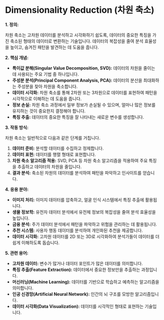 # Dimensionality Reduction (차원 축소)

**1. 정의:**

차원 축소는 고차원 데이터를 분석하고 시각화하기 쉽도록, 데이터의 중요한 특징을 가진 축소된 형태의 데이터로 변환하는 기술입니다. 데이터의 복잡성을 줄여 분석 효율성을 높이고, 숨겨진 패턴을 발견하는 데 도움을 줍니다.

**2. 핵심 개념:**

*   **특이값 분해(Singular Value Decomposition, SVD):** 데이터의 차원을 줄이는 데 사용되는 주요 기법 중 하나입니다.
*   **주성분 분석(Principal Component Analysis, PCA):** 데이터의 분산을 최대화하는 주성분을 찾아 차원을 축소합니다.
*   **데이터 시각화:** 차원 축소를 통해 2차원 또는 3차원으로 데이터를 표현하여 패턴을 시각적으로 이해하는 데 도움을 줍니다.
*   **정보 손실:** 차원 축소 과정에서 일부 정보가 손실될 수 있으며, 얼마나 많은 정보를 유지하는 것이 중요한지 결정해야 합니다.
*   **특징 추출:** 데이터의 중요한 특징을 잘 나타내는 새로운 변수를 생성합니다.

**3. 작동 방식:**

차원 축소는 일반적으로 다음과 같은 단계를 거칩니다.

1.  **데이터 준비:** 분석할 데이터를 수집하고 정제합니다.
2.  **데이터 표현:** 데이터를 행렬 형태로 표현합니다.
3.  **차원 축소 알고리즘 적용:** SVD, PCA 등 차원 축소 알고리즘을 적용하여 주요 특징을 추출하고 데이터의 차원을 줄입니다.
4.  **결과 분석:** 축소된 차원의 데이터를 분석하여 패턴을 파악하고 인사이트를 얻습니다.

**4. 응용 분야:**

*   **이미지 처리:** 이미지 데이터를 압축하고, 얼굴 인식 시스템에서 특징 추출에 활용됩니다.
*   **생물 정보학:** 유전자 데이터 분석에서 유전체 정보의 복잡성을 줄여 분석 효율성을 높입니다.
*   **금융 분석:** 주가 데이터 분석에서 패턴을 파악하고 위험을 관리하는 데 활용됩니다.
*   **추천 시스템:** 사용자 행동 데이터를 분석하여 개인화된 추천을 제공합니다.
*   **데이터 시각화:** 고차원 데이터를 2D 또는 3D로 시각화하여 분석가들이 데이터를 더 쉽게 이해하도록 돕습니다.

**5. 관련 용어:**

*   **고차원 데이터:** 변수가 많거나 데이터 포인트가 많은 데이터를 의미합니다.
*   **특징 추출(Feature Extraction):** 데이터에서 중요한 정보만을 추출하는 과정입니다.
*   **머신러닝(Machine Learning):** 데이터를 기반으로 학습하고 예측하는 알고리즘을 의미합니다.
*   **인공 신경망(Artificial Neural Network):** 인간의 뇌 구조를 모방한 알고리즘입니다.
*   **데이터 시각화(Data Visualization):** 데이터를 시각적인 형태로 표현하는 기술입니다.